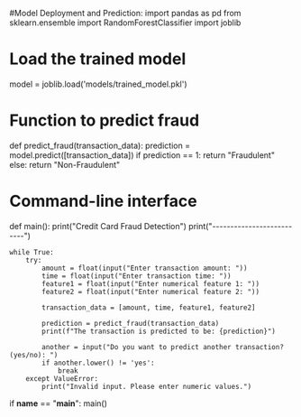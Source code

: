 #Model Deployment and Prediction:
import pandas as pd
from sklearn.ensemble import RandomForestClassifier
import joblib

# Load the trained model
model = joblib.load('models/trained_model.pkl')

# Function to predict fraud
def predict_fraud(transaction_data):
    prediction = model.predict([transaction_data])
    if prediction == 1:
        return "Fraudulent"
    else:
        return "Non-Fraudulent"

# Command-line interface
def main():
    print("Credit Card Fraud Detection")
    print("--------------------------")

    while True:
        try:
            amount = float(input("Enter transaction amount: "))
            time = float(input("Enter transaction time: "))
            feature1 = float(input("Enter numerical feature 1: "))
            feature2 = float(input("Enter numerical feature 2: "))
            
            transaction_data = [amount, time, feature1, feature2]

            prediction = predict_fraud(transaction_data)
            print(f"The transaction is predicted to be: {prediction}")
            
            another = input("Do you want to predict another transaction? (yes/no): ")
            if another.lower() != 'yes':
                break
        except ValueError:
            print("Invalid input. Please enter numeric values.")

if __name__ == "__main__":
    main()

